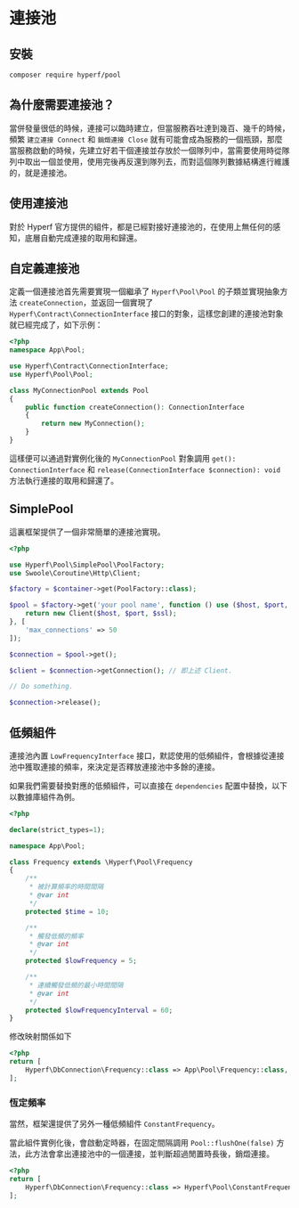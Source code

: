 # 連接池

## 安裝

```bash
composer require hyperf/pool
```

## 為什麼需要連接池？

當併發量很低的時候，連接可以臨時建立，但當服務吞吐達到幾百、幾千的時候，頻繁 `建立連接 Connect` 和 `銷燬連接 Close` 就有可能會成為服務的一個瓶頸，那麼當服務啟動的時候，先建立好若干個連接並存放於一個隊列中，當需要使用時從隊列中取出一個並使用，使用完後再反還到隊列去，而對這個隊列數據結構進行維護的，就是連接池。

## 使用連接池

對於 Hyperf 官方提供的組件，都是已經對接好連接池的，在使用上無任何的感知，底層自動完成連接的取用和歸還。

## 自定義連接池

定義一個連接池首先需要實現一個繼承了 `Hyperf\Pool\Pool` 的子類並實現抽象方法 `createConnection`，並返回一個實現了 `Hyperf\Contract\ConnectionInterface` 接口的對象，這樣您創建的連接池對象就已經完成了，如下示例：
```php
<?php
namespace App\Pool;

use Hyperf\Contract\ConnectionInterface;
use Hyperf\Pool\Pool;

class MyConnectionPool extends Pool
{
    public function createConnection(): ConnectionInterface
    {
        return new MyConnection();
    }
}
``` 
這樣便可以通過對實例化後的 `MyConnectionPool` 對象調用 `get(): ConnectionInterface` 和 `release(ConnectionInterface $connection): void` 方法執行連接的取用和歸還了。   

## SimplePool

這裏框架提供了一個非常簡單的連接池實現。

```php
<?php

use Hyperf\Pool\SimplePool\PoolFactory;
use Swoole\Coroutine\Http\Client;

$factory = $container->get(PoolFactory::class);

$pool = $factory->get('your pool name', function () use ($host, $port, $ssl) {
    return new Client($host, $port, $ssl);
}, [
    'max_connections' => 50
]);

$connection = $pool->get();

$client = $connection->getConnection(); // 即上述 Client.

// Do something.

$connection->release();

```

## 低頻組件

連接池內置 `LowFrequencyInterface` 接口，默認使用的低頻組件，會根據從連接池中獲取連接的頻率，來決定是否釋放連接池中多餘的連接。

如果我們需要替換對應的低頻組件，可以直接在 `dependencies` 配置中替換，以下以數據庫組件為例。

```php
<?php

declare(strict_types=1);

namespace App\Pool;

class Frequency extends \Hyperf\Pool\Frequency
{
    /**
     * 被計算頻率的時間間隔
     * @var int
     */
    protected $time = 10;

    /**
     * 觸發低頻的頻率
     * @var int
     */
    protected $lowFrequency = 5;

    /**
     * 連續觸發低頻的最小時間間隔
     * @var int
     */
    protected $lowFrequencyInterval = 60;
}

```

修改映射關係如下

```php
<?php
return [
    Hyperf\DbConnection\Frequency::class => App\Pool\Frequency::class,
];
```

### 恆定頻率

當然，框架還提供了另外一種低頻組件 `ConstantFrequency`。

當此組件實例化後，會啟動定時器，在固定間隔調用 `Pool::flushOne(false)` 方法，此方法會拿出連接池中的一個連接，並判斷超過閒置時長後，銷燬連接。

```php
<?php
return [
    Hyperf\DbConnection\Frequency::class => Hyperf\Pool\ConstantFrequency::class,
];
```
